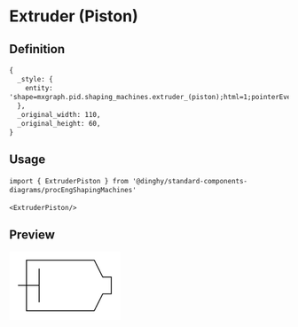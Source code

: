 # Extruder (Piston)

## Definition

```
{
  _style: { 
    entity: 'shape=mxgraph.pid.shaping_machines.extruder_(piston);html=1;pointerEvents=1;align=center;verticalLabelPosition=bottom;verticalAlign=top;dashed=0;',
  },
  _original_width: 110,
  _original_height: 60,
}
```

## Usage

```
import { ExtruderPiston } from '@dinghy/standard-components-diagrams/procEngShapingMachines'

<ExtruderPiston/>
```

## Preview

<img src="./extruder-piston.png" width="200"/>
